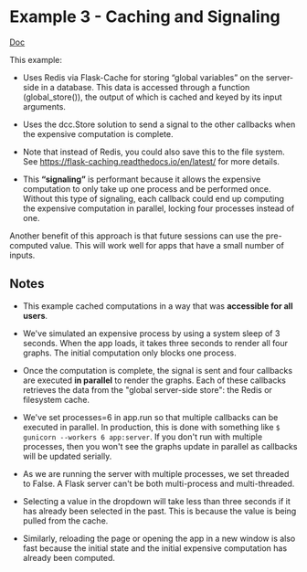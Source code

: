 
# Example 3 - Caching and Signaling

[Doc](https://dash.plotly.com/sharing-data-between-callbacks)

This example:

- Uses Redis via Flask-Cache for storing “global variables” on the server-side in a database. This data is accessed through a function (global_store()), the output of which is cached and keyed by its input arguments.

- Uses the dcc.Store solution to send a signal to the other callbacks when the expensive computation is complete.

- Note that instead of Redis, you could also save this to the file system. See <https://flask-caching.readthedocs.io/en/latest/> for more details.

- This **“signaling”** is performant because it allows the expensive computation to only take up one process and be performed once. Without this type of signaling, each callback could end up computing the expensive computation in parallel, locking four processes instead of one.

Another benefit of this approach is that future sessions can use the pre-computed value. This will work well for apps that have a small number of inputs.

## Notes

- This example cached computations in a way that was **accessible for all users**.

- We've simulated an expensive process by using a system sleep of 3 seconds. When the app loads, it takes three seconds to render all four graphs. The initial computation only blocks one process.

- Once the computation is complete, the signal is sent and four callbacks are executed **in parallel** to render the graphs. Each of these callbacks retrieves the data from the "global server-side store": the Redis or filesystem cache.

- We've set processes=6 in app.run so that multiple callbacks can be executed in parallel. In production, this is done with something like `$ gunicorn --workers 6 app:server`. If you don't run with multiple processes, then you won't see the graphs update in parallel as callbacks will be updated serially.

- As we are running the server with multiple processes, we set threaded to False. A Flask server can't be both multi-process and multi-threaded.

- Selecting a value in the dropdown will take less than three seconds if it has already been selected in the past. This is because the value is being pulled from the cache.

- Similarly, reloading the page or opening the app in a new window is also fast because the initial state and the initial expensive computation has already been computed.
